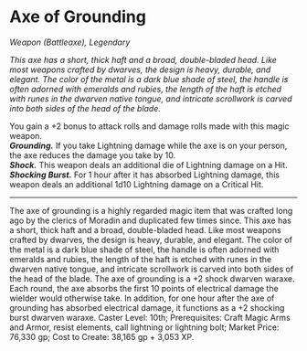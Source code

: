 # Axe of Grounding
*Weapon (Battleaxe), Legendary*

*This axe has a short, thick haft and a broad, double-bladed head. Like most weapons crafted by dwarves, the design is heavy, durable, and elegant. The color of the metal is a dark blue shade of steel, the handle is often adorned with emeralds and rubies, the length of the haft is etched with runes in the dwarven native tongue, and intricate scrollwork is carved into both sides of the head of the blade.*

You gain a +2 bonus to attack rolls and damage rolls made with this magic weapon.  
***Grounding.*** If you take Lightning damage while the axe is on your person, the axe reduces the damage you take by 10.  
***Shock.*** This weapon deals an additional die of Lightning damage on a Hit.  
***Shocking Burst.*** For 1 hour after it has absorbed Lightning damage, this weapon deals an additional 1d10 Lightning damage on a Critical Hit.





---
The axe of grounding is a highly regarded magic item that was crafted long ago by the clerics of Moradin and duplicated few times since.
This axe has a short, thick haft and a broad, double-bladed head. Like most weapons crafted by dwarves, the design is heavy, durable, and elegant. The color of the metal is a dark blue shade of steel, the handle is often adorned with emeralds and rubies, the length of the haft is etched with runes in the dwarven native tongue, and intricate scrollwork is carved into both sides of the head of the blade.
The axe of grounding is a +2 shock dwarven waraxe. Each round, the axe absorbs the first 10 points of electrical damage the wielder would otherwise take. In addition, for one hour after the axe of grounding has absorbed electrical damage, it functions as a +2 shocking burst dwarven waraxe. Caster Level: 10th; Prerequisites: Craft Magic Arms and Armor, resist elements, call lightning or lightning bolt; Market Price: 76,330 gp; Cost to Create: 38,165 gp + 3,053 XP.